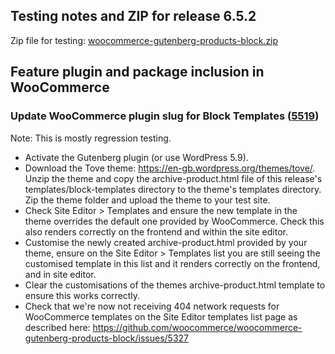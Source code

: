 ## Testing notes and ZIP for release 6.5.2

Zip file for testing: [woocommerce-gutenberg-products-block.zip](https://github.com/woocommerce/woocommerce-gutenberg-products-block/files/7882431/woocommerce-gutenberg-products-block.zip)

## Feature plugin and package inclusion in WooCommerce

### Update WooCommerce plugin slug for Block Templates ([5519](https://github.com/woocommerce/woocommerce-gutenberg-products-block/pull/5519))

Note: This is mostly regression testing.

- Activate the Gutenberg plugin (or use WordPress 5.9).
- Download the Tove theme: https://en-gb.wordpress.org/themes/tove/. Unzip the theme and copy the archive-product.html file of this release's templates/block-templates directory to the theme's templates directory. Zip the theme folder and upload the theme to your test site.
- Check Site Editor > Templates and ensure the new template in the theme overrides the default one provided by WooCommerce. Check this also renders correctly on the frontend and within the site editor.
- Customise the newly created archive-product.html provided by your theme, ensure on the Site Editor > Templates list you are still seeing the customised template in this list and it renders correctly on the frontend, and in site editor.
- Clear the customisations of the themes archive-product.html template to ensure this works correctly.
- Check that we're now not receiving 404 network requests for WooCommerce templates on the Site Editor templates list page as described here: https://github.com/woocommerce/woocommerce-gutenberg-products-block/issues/5327